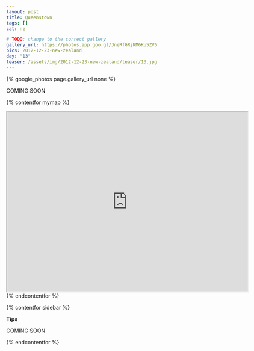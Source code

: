 ```yaml
---
layout: post
title: Queenstown
tags: []
cat: nz

# TODO: change to the correct gallery
gallery_url: https://photos.app.goo.gl/JneRfGRjKM6Ku5ZV6
pics: 2012-12-23-new-zealand
day: "13"
teaser: /assets/img/2012-12-23-new-zealand/teaser/13.jpg
---
```


{% google_photos page.gallery_url none %}

COMING SOON


{% contentfor mymap %}
<iframe src="https://www.google.com/maps/d/embed?mid=1rTTXb2kKbHE3Q5Ro_niPZxBUvkk&ehbc=2E312F" width="640" height="480"></iframe>{% endcontentfor %}

{% contentfor sidebar %}

**Tips**  

COMING SOON

{% endcontentfor %}